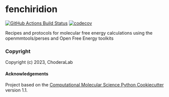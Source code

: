 fenchiridion
==============================
[//]: # (Badges)
[![GitHub Actions Build Status](https://github.com/REPLACE_WITH_OWNER_ACCOUNT/feflow/workflows/CI/badge.svg)](https://github.com/REPLACE_WITH_OWNER_ACCOUNT/feflow/actions?query=workflow%3ACI)
[![codecov](https://codecov.io/gh/REPLACE_WITH_OWNER_ACCOUNT/feflow/branch/main/graph/badge.svg)](https://codecov.io/gh/REPLACE_WITH_OWNER_ACCOUNT/feflow/branch/main)


Recipes and protocols for molecular free energy calculations using the openmmtools/perses and Open Free Energy toolkits

### Copyright

Copyright (c) 2023, ChoderaLab


#### Acknowledgements
 
Project based on the 
[Computational Molecular Science Python Cookiecutter](https://github.com/molssi/cookiecutter-cms) version 1.1.
